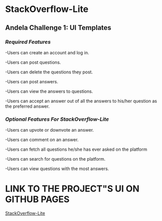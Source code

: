 # **StackOverflow-Lite**


## Andela Challenge 1: UI Templates

### *Required Features*

-Users can create an account and log in.

-Users can post questions.

-Users can delete the questions they post.

-Users can post answers.

-Users can view the answers to questions.

-Users can accept an answer out of all the answers to his/her question as the preferred answer. 




### *Optional Features For StackOverflow-Lite*

-Users can upvote or downvote an answer.

-Users can comment on an answer.

-Users can fetch all questions he/she has ever asked on the platform

-Users can search for questions on the platform.

-Users can view questions with the most answers.

# **LINK TO THE PROJECT"S UI ON GITHUB PAGES**
[StackOverflow-Lite](http://www.jsnakegithub.github.io)





